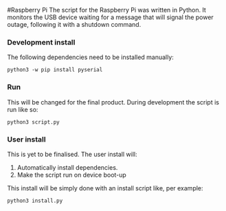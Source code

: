 #Raspberry Pi
The script for the Raspberry Pi was written in Python. It monitors the USB device waiting for a message that will signal the power outage, following it with a shutdown command.

### Development install
The following dependencies need to be installed manually:
```shell
python3 -w pip install pyserial
```
### Run
This will be changed for the final product. During development the script is run like so:
```shell
python3 script.py
```
### User install
This is yet to be finalised. The user install will:
1. Automatically install dependencies.
2. Make the script run on device boot-up

This install will be simply done with an install script like, per example:
```shell
python3 install.py
```
